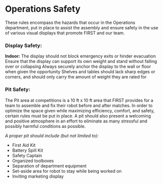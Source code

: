 # Operations Safety

These rules encompass the hazards that occur in the Operations department, put in place to assist the assembly and ensure safety in the use of various visual displays that promote FIRST and our team.

### Display Safety:

**Indoor:**
The display should not block emergency exits or hinder evacuation
Ensure that the display can support its own weight and stand without falling over or collapsing
Always securely anchor the display to the wall or floor when given the opportunity
Shelves and tables should lack sharp edges or corners, and should only carry the amount of weight they are rated for

### Pit Safety:

The Pit area at competitions is a 10 ft x 10 ft area that FIRST provides for a team to assemble and fix their robot before and after matches. In order to optimize the space given while maximizing efficiency, comfort, and safety, certain rules must be put in place. A pit should also present a welcoming and positive atmosphere in an effort to eliminate as many stressful and possibly harmful conditions as possible.

*A proper pit should include (but not limited to):*

- First Aid Kit
- Battery Spill Kit
- Safety Captain
- Organized toolboxes
- Separation of department equipment
- Set-aside area for robot to stay while being worked on
- Inviting marketing display
